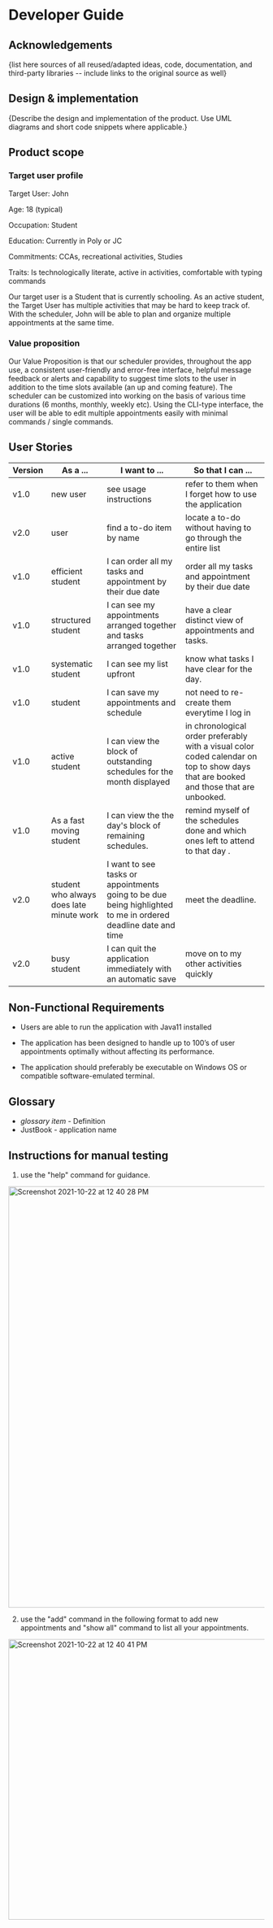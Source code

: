 # Developer Guide

## Acknowledgements

{list here sources of all reused/adapted ideas, code, documentation, and third-party libraries -- include links to the original source as well}

## Design & implementation

{Describe the design and implementation of the product. Use UML diagrams and short code snippets where applicable.}


## Product scope
### Target user profile

Target User: John 

Age: 18 (typical)

Occupation: Student

Education: Currently in Poly or JC

Commitments: CCAs, recreational activities, Studies

Traits: Is technologically literate, active in activities, comfortable with typing commands

Our target user is a Student that is currently schooling. As an active student, the Target User has multiple activities that may be hard to keep track of. With the scheduler, John will be able to plan and organize multiple appointments at the same time.


### Value proposition

Our Value Proposition is that our scheduler provides, throughout the app use, a consistent user-friendly and error-free interface, helpful message feedback or alerts and capability to suggest time slots to the user in addition to the time slots available (an up and coming feature). The scheduler can be customized into working on the basis of various time durations (6 months, monthly, weekly etc). Using the CLI-type interface, the user will be able to edit multiple appointments easily with minimal commands / single commands.


## User Stories

|Version| As a ... | I want to ... | So that I can ...|
|--------|----------|---------------|------------------|
|v1.0|new user|see usage instructions|refer to them when I forget how to use the application|
|v2.0|user|find a to-do item by name|locate a to-do without having to go through the entire list|
|v1.0|efficient student|I can order all my tasks and appointment by their due date| order all my tasks and appointment by their due date|
|v1.0|structured student| I can see my appointments arranged together and tasks arranged together|have a clear distinct view of appointments and tasks.|
|v1.0|systematic student|I can see my list upfront |know what tasks I have clear for the day.|
|v1.0|student|I can save my appointments and schedule| not need to re-create them everytime I log in|
|v1.0|active student|I can view the block of outstanding schedules for the month displayed| in chronological order preferably with a visual color coded calendar on top to show days that are booked and those that are unbooked.|so that I can check if I can add further bookings for that month |
|v1.0|As a fast moving student|I can view the the day's block of remaining schedules.|remind myself of the schedules done and which ones left to attend to that day .|
|v2.0|student who always does late minute work|I want to see tasks or appointments going to be due being highlighted to me in ordered deadline date and time| meet the deadline.|
|v2.0|busy student| I can quit the application immediately with an automatic save|move on to my other activities quickly|

## Non-Functional Requirements

- Users are able to run the application with Java11 installed

- The application has been designed to handle up to 100’s of user appointments optimally without affecting its performance.

- The application should preferably be executable on Windows OS or compatible software-emulated terminal.


## Glossary

* *glossary item* - Definition
* JustBook - application name

## Instructions for manual testing

1. use the "help" command for guidance.

<img width="829" alt="Screenshot 2021-10-22 at 12 40 28 PM" src="https://user-images.githubusercontent.com/88772711/138394613-e2b6b7ef-a56a-4987-b8cb-dc96c4dce2d4.png">

2. use the "add" command in the following format to add new appointments and "show all" command to list all your appointments.

<img width="552" alt="Screenshot 2021-10-22 at 12 40 41 PM" src="https://user-images.githubusercontent.com/88772711/138394757-a348e32b-89f8-432e-a6b2-ad2bb5c26e66.png">

